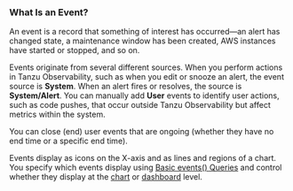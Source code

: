 ### What Is an Event?

An event is a record that something of interest has occurred&mdash;an alert has changed state,
a maintenance window has been created, AWS instances have started or stopped, and so on.

Events originate from several different sources. When you perform actions in Tanzu Observability, such as when you edit or snooze an alert, the event source is **System**. When an alert fires or resolves, the source is **System/Alert**. You can manually add **User** events to identify user actions, such as code pushes, that occur outside Tanzu Observability but affect metrics within the system.

You can close (end) user events that are ongoing (whether they have no end time or a specific end time).

Events display as icons on the X-axis and as lines and regions of a chart. You specify which events display using [Basic events() Queries](https://docs.wavefront.com/events_queries.html) and control whether they display at the [chart](https://docs.wavefront.com/charts_events_displaying.html) or [dashboard](https://docs.wavefront.com/charts_events_displaying.html#control-event-overlays) level.
